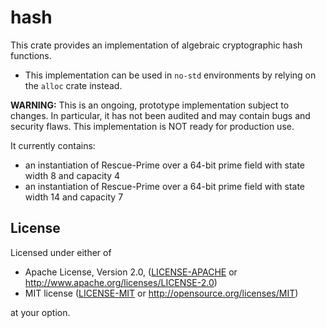 # hash

This crate provides an implementation of algebraic cryptographic hash functions.

* This implementation can be used in `no-std` environments by relying on the `alloc` crate instead.

**WARNING:** This is an ongoing, prototype implementation subject to changes. In particular, it has not been audited and may contain bugs and security flaws. This implementation is NOT ready for production use.

It currently contains:
- an instantiation of Rescue-Prime over a 64-bit prime field with state width 8 and capacity 4
- an instantiation of Rescue-Prime over a 64-bit prime field with state width 14 and capacity 7

## License

Licensed under either of

 * Apache License, Version 2.0, ([LICENSE-APACHE](LICENSE-APACHE) or http://www.apache.org/licenses/LICENSE-2.0)
 * MIT license ([LICENSE-MIT](LICENSE-MIT) or http://opensource.org/licenses/MIT)

at your option.
